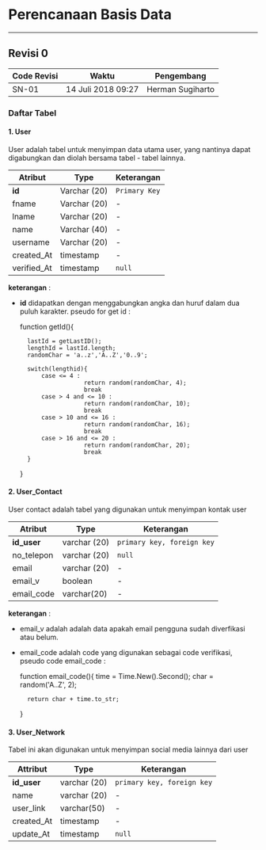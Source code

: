 # Perencanaan Basis Data
---
## Revisi 0
| Code Revisi | Waktu | Pengembang |
|------------|-------|------------|
| SN-01 | 14 Juli 2018 09:27 | Herman Sugiharto|

### Daftar Tabel

#### 1. User

User adalah tabel untuk menyimpan data utama user, yang nantinya dapat digabungkan dan diolah bersama tabel - tabel lainnya.

| Atribut | Type |Keterangan|
|---------|------|----------|
| **id**  | Varchar (20)| `Primary Key`|
|  fname  | Varchar (20)|-|
|  lname  | Varchar (20)|-|
| name    | Varchar (40)|-|
|username | Varchar (20)|-|
|created_At| timestamp |-|
|verified_At| timestamp | `null`|

**keterangan** :
- **id** didapatkan dengan menggabungkan angka dan huruf dalam dua puluh karakter. pseudo for get id :


    function getId(){

        lastId = getLastID();
        lengthId = lastId.length;
        randomChar = 'a..z','A..Z','0..9';

        switch(lengthid){
            case <= 4 :
                        return random(randomChar, 4);
                        break
            case > 4 and <= 10 :
                        return random(randomChar, 10);
                        break
            case > 10 and <= 16 :
                        return random(randomChar, 16);
                        break
            case > 16 and <= 20 :
                        return random(randomChar, 20);
                        break
        }
    }

#### 2. User_Contact
User contact adalah tabel yang digunakan untuk menyimpan kontak user

| Atribut | Type | Keterangan |
|---------|------|------------|
|**id_user** | varchar (20) | `primary key, foreign key` |
|no_telepon | varchar (20) |`null`|
|email | varchar (20) |-|
|email_v| boolean |-|
|email_code| varchar(20) |- |

**keterangan** :
- email_v adalah adalah data apakah email pengguna sudah diverfikasi atau belum.
- email_code adalah code yang digunakan sebagai code verifikasi, pseudo code email_code :


    function email_code(){
        time = Time.New().Second();
        char = random('A..Z', 2);

        return char + time.to_str;
    }

#### 3. User_Network
Tabel ini akan digunakan untuk menyimpan social media lainnya dari user

| Attribut | Type | Keterangan |
|----------|------|------------|
| **id_user** | varchar (20) | `primary key, foreign key`|
|name | varchar (20) | - |
| user_link | varchar(50) | - |
| created_At | timestamp | - |
| update_At | timestamp | `null` |
